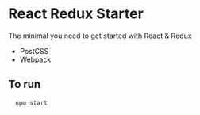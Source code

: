 # React Redux Starter

The minimal you need to get started with React & Redux

- PostCSS
- Webpack

## To run

```
  npm start
```
